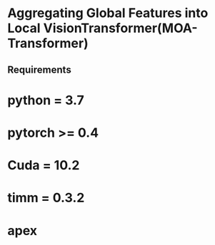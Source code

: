 # Aggregating Global Features into Local VisionTransformer(MOA-Transformer)

## Requirements
# python = 3.7
# pytorch >= 0.4
# Cuda = 10.2
# timm = 0.3.2
# apex



